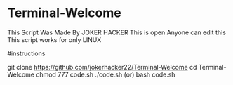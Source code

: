 # Terminal-Welcome
This Script Was Made By JOKER HACKER 
This is open Anyone can edit this
This script works for only LINUX

#instructions

git clone https://github.com/jokerhacker22/Terminal-Welcome
cd Terminal-Welcome
chmod 777 code.sh
./code.sh (or) bash code.sh
